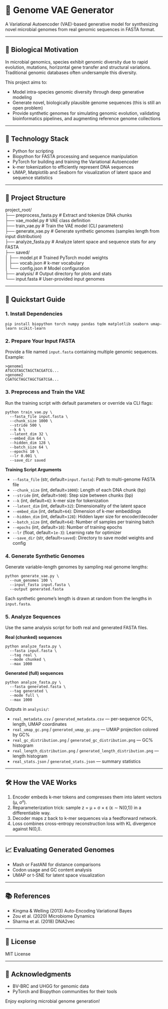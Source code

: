 # 🧬 Genome VAE Generator

A Variational Autoencoder (VAE)-based generative model for synthesizing novel microbial genomes from real genomic sequences in FASTA format.

---

## 🧪 Biological Motivation

In microbial genomics, species exhibit genomic diversity due to rapid evolution, mutations, horizontal gene transfer and structural variations. Traditional genomic databases often undersample this diversity.

This project aims to:

- Model intra-species genomic diversity through deep generative modeling  
- Generate novel, biologically plausible genome sequences (this is still an open problem)
- Provide synthetic genomes for simulating genomic evolution, validating bioinformatics pipelines, and augmenting reference genome collections  

---

## 🧠 Technology Stack

- Python for scripting  
- Biopython for FASTA processing and sequence manipulation  
- PyTorch for building and training the Variational Autoencoder  
- k-mer tokenization to efficiently represent DNA sequences  
- UMAP, Matplotlib and Seaborn for visualization of latent space and sequence statistics  

---

## 📂 Project Structure

project_root/  
├── preprocess_fasta.py        # Extract and tokenize DNA chunks  
├── vae_model.py               # VAE class definition  
├── train_vae.py               # Train the VAE model (CLI parameters)  
├── generate_vae.py            # Generate synthetic genomes (samples length from input distribution)  
├── analyze_fasta.py           # Analyze latent space and sequence stats for any FASTA  
├── saved/                     
│   ├── model.pt               # Trained PyTorch model weights  
│   ├── vocab.json             # k-mer vocabulary  
│   └── config.json            # Model configuration  
├── analysis/                  # Output directory for plots and stats  
└── input.fasta                # User-provided input genomes  

---

## 🚀 Quickstart Guide

### 1. Install Dependencies

    pip install biopython torch numpy pandas tqdm matplotlib seaborn umap-learn scikit-learn

### 2. Prepare Your Input FASTA

Provide a file named `input.fasta` containing multiple genomic sequences. Example:

    >genome1
    ATGCGTAGCTAGCTACGATCG...
    >genome2
    CGATGCTAGCTAGCTGATCGA...

### 3. Preprocess and Train the VAE

Run the training script with default parameters or override via CLI flags:

    python train_vae.py \
      --fasta_file input.fasta \
      --chunk_size 1000 \
      --stride 500 \
      --k 6 \
      --latent_dim 32 \
      --embed_dim 64 \
      --hidden_dim 128 \
      --batch_size 64 \
      --epochs 10 \
      --lr 0.001 \
      --save_dir saved

**Training Script Arguments**  
- `--fasta_file` (str, default=`input.fasta`): Path to multi-genome FASTA file  
- `--chunk_size` (int, default=`1000`): Length of each DNA chunk (bp)  
- `--stride` (int, default=`500`): Step size between chunks (bp)  
- `--k` (int, default=`6`): k-mer size for tokenization  
- `--latent_dim` (int, default=`32`): Dimensionality of the latent space  
- `--embed_dim` (int, default=`64`): Dimension of k-mer embeddings  
- `--hidden_dim` (int, default=`128`): Hidden layer size for encoder/decoder  
- `--batch_size` (int, default=`64`): Number of samples per training batch  
- `--epochs` (int, default=`10`): Number of training epochs  
- `--lr` (float, default=`1e-3`): Learning rate for optimizer  
- `--save_dir` (str, default=`saved`): Directory to save model weights and config  

### 4. Generate Synthetic Genomes

Generate variable-length genomes by sampling real genome lengths:

    python generate_vae.py \
      --num_genomes 100 \
      --input_fasta input.fasta \
      --output generated.fasta

Each synthetic genome’s length is drawn at random from the lengths in `input.fasta`.

### 5. Analyze Sequences

Use the same analysis script for both real and generated FASTA files.

**Real (chunked) sequences**

    python analyze_fasta.py \
      --fasta input.fasta \
      --tag real \
      --mode chunked \
      --max 1000

**Generated (full) sequences**

    python analyze_fasta.py \
      --fasta generated.fasta \
      --tag generated \
      --mode full \
      --max 1000

Outputs in `analysis/`:

- `real_metadata.csv` / `generated_metadata.csv` — per-sequence GC%, length, UMAP coordinates  
- `real_umap_gc.png` / `generated_umap_gc.png` — UMAP projection colored by GC%  
- `real_gc_distribution.png` / `generated_gc_distribution.png` — GC% histogram  
- `real_length_distribution.png` / `generated_length_distribution.png` — length histogram  
- `real_stats.json` / `generated_stats.json` — summary statistics  

---

## 🛠️ How the VAE Works

1. Encoder embeds k-mer tokens and compresses them into latent vectors (μ, σ²).  
2. Reparameterization trick: sample z = μ + σ × ε (ε ∼ N(0,1)) in a differentiable way.  
3. Decoder maps z back to k-mer sequences via a feedforward network.  
4. Loss combines cross-entropy reconstruction loss with KL divergence against N(0,I).

---

## 📈 Evaluating Generated Genomes

- Mash or FastANI for distance comparisons  
- Codon usage and GC content analysis  
- UMAP or t-SNE for latent space visualization  

---

## 📚 References

- Kingma & Welling (2013) Auto-Encoding Variational Bayes  
- Zou et al. (2020) Microbiome Dynamics  
- Sharma et al. (2018) DNA2vec  

---

## 📝 License

MIT License  

---

## 🙌 Acknowledgments

- BV-BRC and UHGG for genomic data  
- PyTorch and Biopython communities for their tools  

Enjoy exploring microbial genome generation!  

